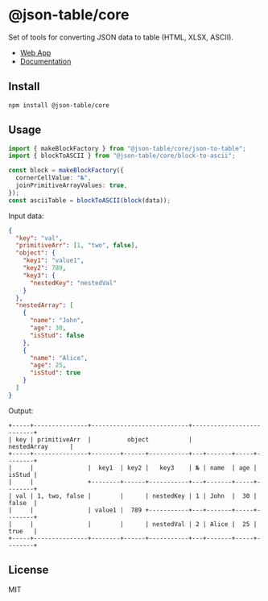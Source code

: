 # @json-table/core

Set of tools for converting JSON data to table (HTML, XLSX, ASCII).

- [Web App](https://x0k.github.io/json-table/)
- [Documentation](https://x0k.github.io/json-table/docs/)

## Install

```shell
npm install @json-table/core
```

## Usage

```typescript
import { makeBlockFactory } from "@json-table/core/json-to-table";
import { blockToASCII } from "@json-table/core/block-to-ascii";

const block = makeBlockFactory({
  cornerCellValue: "№",
  joinPrimitiveArrayValues: true,
});
const asciiTable = blockToASCII(block(data));
```

Input data:

```json
{
  "key": "val",
  "primitiveArr": [1, "two", false],
  "object": {
    "key1": "value1",
    "key2": 789,
    "key3": {
      "nestedKey": "nestedVal"
    }
  },
  "nestedArray": [
    {
      "name": "John",
      "age": 30,
      "isStud": false
    },
    {
      "name": "Alice",
      "age": 25,
      "isStud": true
    }
  ]
}
```

Output:

```
+-----+---------------+---------------------------+--------------------------+
| key | primitiveArr  |          object           |         nestedArray      |
+-----+---------------+--------+------+-----------+---+-------+-----+--------+
|     |               |  key1  | key2 |   key3    | № | name  | age | isStud |
|     |               +--------+------+-----------+---+-------+-----+--------+
| val | 1, two, false |        |      | nestedKey | 1 | John  |  30 | false  |
|     |               | value1 |  789 +-----------+---+-------+-----+--------+
|     |               |        |      | nestedVal | 2 | Alice |  25 | true   |
+-----+---------------+--------+------+-----------+---+-------+-----+--------+
```

## License

MIT
